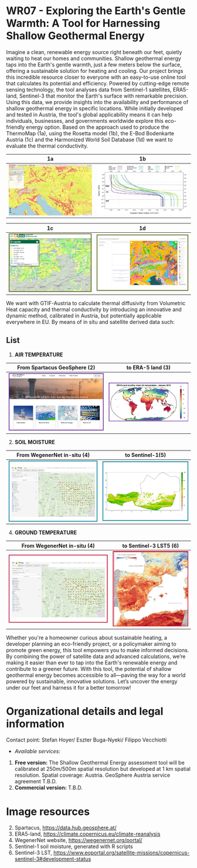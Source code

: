 # WR07 - Exploring the Earth's Gentle Warmth: A Tool for Harnessing Shallow Geothermal Energy

Imagine a clean, renewable energy source right beneath our feet, quietly waiting to heat our homes and communities. Shallow geothermal energy taps into the Earth's gentle warmth, just a few meters below the surface, offering a sustainable solution for heating and cooling. Our project brings this incredible resource closer to everyone with an easy-to-use online tool that calculates its potential and efficiency.
Powered by cutting-edge remote sensing technology, the tool analyses data from Sentinel-1 satellites, ERA5-land, Sentinel-3 that monitor the Earth's surface with remarkable precision. Using this data, we provide insights into the availability and performance of shallow geothermal energy in specific locations. While initially developed and tested in Austria, the tool's global applicability means it can help individuals, businesses, and governments worldwide explore this eco-friendly energy option.
Based on the approach used to produce the ThermoMap (1a), using the Rosetta model (1b), the E-Bod Bodenkarte Austria (1c) and the Harmonized World Soil Database (1d) we want to evaluate the thermal conductivity.

| 1a | 1b |
|---------|---------|
|![1a](https://raw.githubusercontent.com/GTIF-Austria/public-narratives/89ccf548a7f4bfb3a4e3d03216ff138e89984157/assets/vecfil/thermo-1739878490080.png) | ![1b](https://raw.githubusercontent.com/GTIF-Austria/public-narratives/86c1a03447ae0f9e0e6ff49ee2f4a78b933ff906/assets/vecfil/rosettamod-1739878518386.png)  |

| 1c | 1d |
|---------|---------|
| ![1c](https://raw.githubusercontent.com/GTIF-Austria/public-narratives/d895a77214437fba83e93d99f3fff5bf088d4cf2/assets/vecfil/soilmapat-1739878747518.png) | ![1d](https://raw.githubusercontent.com/GTIF-Austria/public-narratives/dde26e672cdf75b7fd7f1d626c66f466b477ebf5/assets/vecfil/soilmapeu-1739878793301.png) |





We want with GTIF-Austria to calculate thermal diffusivity from Volumetric Heat capacity and thermal conductivity by introducing an innovative and dynamic method, calibrated in Austria, but potentially applicable everywhere in EU.
By means of in situ and satellite derived data such:










## List <!--{ as="div" }-->
1. **AIR TEMPERATURE**

| From Spartacus GeoSphere (2) | to ERA-5 land (3) |
|---------|---------|
|![2](https://raw.githubusercontent.com/GTIF-Austria/public-narratives/1da48938c24128a7d9c39c59a4b85bf99f736e22/assets/vecfil/spartacus-1739879613282.png) |![3](https://raw.githubusercontent.com/GTIF-Austria/public-narratives/78349f76d42d90446a1f6a45fb670344d4d10735/assets/vecfil/era5-1739879688349.png) |

2. **SOIL MOISTURE**

| From WegenerNet in-situ (4)              | to Sentinel-1(5)  |
|---------|---------|
|![4](https://raw.githubusercontent.com/GTIF-Austria/public-narratives/7c7dcec115ea704ae852fdcc081855593911470a/assets/vecfil/soilmoist-1739880092747.png) |![5](https://raw.githubusercontent.com/GTIF-Austria/public-narratives/e3c4d81613560ea9cded77e4335919b0d652e748/assets/vecfil/s1-1739880121210.png) |

4. **GROUND TEMPERATURE**

| From WegenerNet in-situ (4)   | to Sentinel-3 LST5 (6)  |
|---------|---------|
|![4](https://raw.githubusercontent.com/GTIF-Austria/public-narratives/78916c67e278260e99996ee495af0ce4fe12053f/assets/vecfil/groundT-1739880261693.png)|![6](https://raw.githubusercontent.com/GTIF-Austria/public-narratives/95a1e67a7a0b7a39c454f623ebf480f89eccbc40/assets/vecfil/s3-1739880316634.png)|



Whether you're a homeowner curious about sustainable heating, a developer planning an eco-friendly project, or a policymaker aiming to promote green energy, this tool empowers you to make informed decisions. By combining the power of satellite data and advanced calculations, we’re making it easier than ever to tap into the Earth's renewable energy and contribute to a greener future.
With this tool, the potential of shallow geothermal energy becomes accessible to all—paving the way for a world powered by sustainable, innovative solutions. Let’s uncover the energy under our feet and harness it for a better tomorrow!

# Organizational details and legal information




Contact point: Stefan Hoyer/ Eszter Buga-Nyeki/ Filippo Vecchiotti

* *Available services:*
1. **Free version:** The Shallow Geothermal Energy assessment tool will be calibrated at 250m/500m spatial resolution but developed at 1 km spatial resolution. Spatial coverage: Austria. GeoSphere Austria service agreement T.B.D. 
2. **Commercial version:** T.B.D.

# Image resources
2.	Spartacus, https://data.hub.geosphere.at/
3.	ERA5-land, https://climate.copernicus.eu/climate-reanalysis 
4.	WegenerNet website, https://wegenernet.org/portal/ 
5.	Sentinel-1 soil moisture, generated with R scripts
6.	Sentinel-3 LST, https://www.eoportal.org/satellite-missions/copernicus-sentinel-3#development-status 

